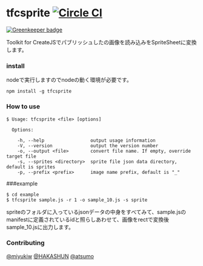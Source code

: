 tfcsprite [![Circle CI](https://circleci.com/gh/atsumo/tfcsprite.svg?style=svg)](https://circleci.com/gh/atsumo/tfcsprite)
=========

[![Greenkeeper badge](https://badges.greenkeeper.io/atsumo/tfcsprite.svg)](https://greenkeeper.io/)

Toolkit for CreateJSでパブリッシュしたの画像を読み込みをSpriteSheetに変換します。

### install
nodeで実行しますのでnodeの動く環境が必要です。

```
npm install -g tfcsprite
```

### How to use
```
$ Usage: tfcsprite <file> [options]

  Options:

    -h, --help                 output usage information
    -V, --version              output the version number
    -o, --output <file>        convert file name. If empty, override target file
    -s, --sprites <directory>  sprite file json data directory, default is sprites
    -p, --prefix <prefix>      image name prefix, default is "_" 
```
###example
```
$ cd example
$ tfcsprite sample.js -r 1 -o sample_10.js -s sprite
```

spriteのフォルダに入っているjsonデータの中身をすべてみて、sample.jsのmanifestに定義されているidと照らしあわせて、画像をrectで変換後sample_10.jsに出力します。

### Contributing
[@miyukiw](https://github.com/miyukiw)
[@HAKASHUN](https://github.com/HAKASHUN)
[@atsumo](https://github.com/atsumo)
